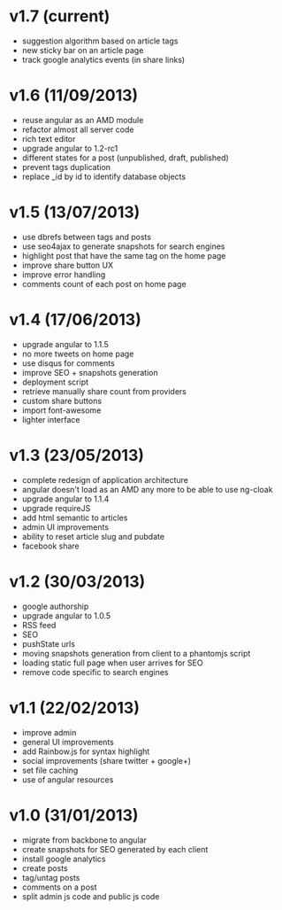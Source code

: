 v1.7 (current)
=============
- suggestion algorithm based on article tags
- new sticky bar on an article page
- track google analytics events (in share links)

v1.6 (11/09/2013)
=============
- reuse angular as an AMD module
- refactor almost all server code
- rich text editor
- upgrade angular to 1.2-rc1
- different states for a post (unpublished, draft, published)
- prevent tags duplication
- replace _id by id to identify database objects

v1.5 (13/07/2013)
=============
- use dbrefs between tags and posts
- use seo4ajax to generate snapshots for search engines
- highlight post that have the same tag on the home page
- improve share button UX
- improve error handling
- comments count of each post on home page

v1.4 (17/06/2013)
==========
- upgrade angular to 1.1.5
- no more tweets on home page
- use disqus for comments
- improve SEO + snapshots generation
- deployment script
- retrieve manually share count from providers
- custom share buttons
- import font-awesome
- lighter interface

v1.3 (23/05/2013)
==========
- complete redesign of application architecture
- angular doesn't load as an AMD any more to be able to use ng-cloak
- upgrade angular to 1.1.4
- upgrade requireJS
- add html semantic to articles
- admin UI improvements
- ability to reset article slug and pubdate
- facebook share

v1.2 (30/03/2013)
============
- google authorship
- upgrade angular to 1.0.5
- RSS feed
- SEO
- pushState urls
- moving snapshots generation from client to a phantomjs script
- loading static full page when user arrives for SEO
- remove code specific to search engines

v1.1 (22/02/2013)
============
- improve admin
- general UI improvements
- add Rainbow.js for syntax highlight
- social improvements (share twitter + google+)
- set file caching
- use of angular resources

v1.0 (31/01/2013)
============
- migrate from backbone to angular
- create snapshots for SEO generated by each client
- install google analytics
- create posts
- tag/untag posts
- comments on a post
- split admin js code and public js code
